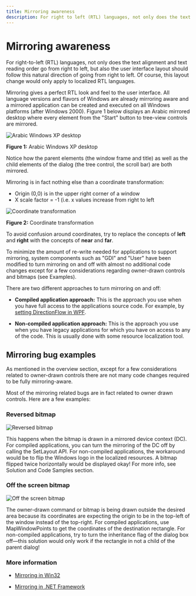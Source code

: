 ```yaml
---
title: Mirroring awareness
description: For right to left (RTL) languages, not only does the text alignment and text reading order go from right to left, but also the UI elements layout should follow this natural direction of going from right to left.
---
```


# Mirroring awareness

For right-to-left (RTL) languages, not only does the text alignment and text reading order go from right to left, but also the user interface layout should follow this natural direction of going from right to left.
Of course, this layout change would only apply to localized RTL languages.

Mirroring gives a perfect RTL look and feel to the user interface.
All language versions and flavors of Windows are already mirroring aware and a mirrored application can be created and executed on all Windows platforms (after Windows 2000).
Figure 1 below displays an Arabic mirrored desktop where every element from the "Start" button to tree-view controls are mirrored.

![Arabic Windows XP desktop](https://docs.microsoft.com/globalization/localizability/images/Arabic_Desktop.jpg "Arabic Windows XP desktop")

**Figure 1:** Arabic Windows XP desktop

Notice how the parent elements (the window frame and title) as well as the child elements of the dialog (the tree control, the scroll bar) are both mirrored.

Mirroring is in fact nothing else than a coordinate transformation:

- Origin (0,0) is in the upper right corner of a window
- X scale factor = -1 (i.e. x values increase from right to left

![Coordinate transformation](https://docs.microsoft.com/globalization/localizability/images/Coordinate_Trans.jpg "Coordinate transformation")

**Figure 2:** Coordinate transformation

To avoid confusion around coordinates, try to replace the concepts of **left** and **right** with the concepts of **near** and **far**.

To minimize the amount of re-write needed for applications to support mirroring, system components such as "GDI" and "User" have been modified to turn mirroring on and off with almost no additional code changes except for a few considerations regarding owner-drawn controls and bitmaps (see Examples).

There are two different approaches to turn mirroring on and off:

- **Compiled application approach:** This is the approach you use when you have full access to the applications source code.
  For example, by [setting DirectionFlow in WPF](/dotnet/framework/wpf/advanced/bidirectional-features-in-wpf-overview).

- **Non-compiled application approach:** This is the approach you use when you have legacy applications for which you have on access to any of the code.
  This is usually done with some resource localization tool.

## Mirroring bug examples

As mentioned in the overview section, except for a few considerations related to owner-drawn controls there are not many code changes required to be fully mirroring-aware.

Most of the mirroring related bugs are in fact related to owner drawn controls.
Here are a few examples:

### Reversed bitmap

![Reversed bitmap](https://docs.microsoft.com/globalization/localizability/images/Reversed_Bitmap.jpg "Reversed bitmap")

This happens when the bitmap is drawn in a mirrored device context (DC).
For compiled applications, you can turn the mirroring of the DC off by calling the SetLayout API.
For non-compiled applications, the workaround would be to flip the Windows logo in the localized resources.
A bitmap flipped twice horizontally would be displayed okay!
For more info, see Solution and Code Samples section.

### Off the screen bitmap

![Off the screen bitmap](https://docs.microsoft.com/globalization/localizability/images/Off_the_Screen.jpg "Off the screen bitmap")

The owner-drawn command or bitmap is being drawn outside the desired area because its coordinates are expecting the origin to be in the top-left of the window instead of the top-right.
For compiled applications, use MapWindowPoints to get the coordinates of the destination rectangle.
For non-compiled applications, try to turn the inheritance flag of the dialog box off—this solution would only work if the rectangle in not a child of the parent dialog!

### More information

- [Mirroring in Win32](mirroring-in-win32.md)

- [Mirroring in .NET Framework](mirroring-in-dotnet-framework.md)
